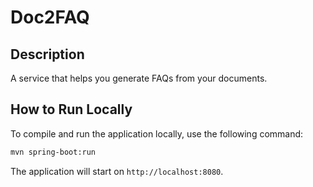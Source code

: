 # Doc2FAQ

## Description
A service that helps you generate FAQs from your documents.

## How to Run Locally
To compile and run the application locally, use the following command:

```bash
mvn spring-boot:run
```

The application will start on `http://localhost:8080`.
